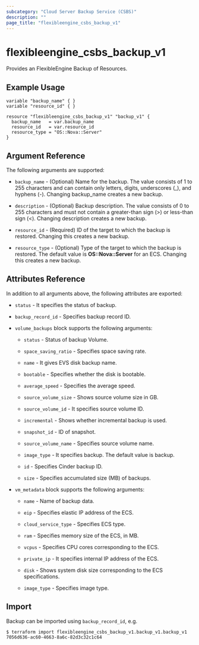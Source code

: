 ```yaml
---
subcategory: "Cloud Server Backup Service (CSBS)"
description: ""
page_title: "flexibleengine_csbs_backup_v1"
---
```


# flexibleengine_csbs_backup_v1

Provides an FlexibleEngine Backup of Resources.

## Example Usage

 ```hcl
 variable "backup_name" { }
 variable "resource_id" { }
 
 resource "flexibleengine_csbs_backup_v1" "backup_v1" {
   backup_name   = var.backup_name
   resource_id   = var.resource_id
   resource_type = "OS::Nova::Server"
 }
 ```

## Argument Reference

The following arguments are supported:

* `backup_name` - (Optional) Name for the backup. The value consists of 1 to 255 characters and can contain
  only letters, digits, underscores (_), and hyphens (-). Changing backup_name creates a new backup.

* `description` - (Optional) Backup description. The value consists of 0 to 255 characters and must not contain
  a greater-than sign (>) or less-than sign (<). Changing description creates a new backup.

* `resource_id` - (Required) ID of the target to which the backup is restored. Changing this creates a new backup.

* `resource_type` - (Optional) Type of the target to which the backup is restored. The default value is
  **OS::Nova::Server** for an ECS. Changing this creates a new backup.

## Attributes Reference

In addition to all arguments above, the following attributes are exported:

* `status` - It specifies the status of backup.

* `backup_record_id` - Specifies backup record ID.

* `volume_backups` block supports the following arguments:

  + `status` -  Status of backup Volume.

  + `space_saving_ratio` -  Specifies space saving rate.

  + `name` -  It gives EVS disk backup name.

  + `bootable` -  Specifies whether the disk is bootable.

  + `average_speed` -  Specifies the average speed.

  + `source_volume_size` -  Shows source volume size in GB.

  + `source_volume_id` -  It specifies source volume ID.

  + `incremental` -  Shows whether incremental backup is used.

  + `snapshot_id` -  ID of snapshot.

  + `source_volume_name` -  Specifies source volume name.

  + `image_type` -  It specifies backup. The default value is backup.

  + `id` -  Specifies Cinder backup ID.

  + `size` -  Specifies accumulated size (MB) of backups.

* `vm_metadata` block supports the following arguments:

  + `name` - Name of backup data.

  + `eip` - Specifies elastic IP address of the ECS.

  + `cloud_service_type` - Specifies ECS type.

  + `ram` - Specifies memory size of the ECS, in MB.

  + `vcpus` - Specifies CPU cores corresponding to the ECS.

  + `private_ip` - It specifies internal IP address of the ECS.

  + `disk` - Shows system disk size corresponding to the ECS specifications.

  + `image_type` - Specifies image type.

## Import

Backup can be imported using  `backup_record_id`, e.g.

```
$ terraform import flexibleengine_csbs_backup_v1.backup_v1.backup_v1 7056d636-ac60-4663-8a6c-82d3c32c1c64
```
